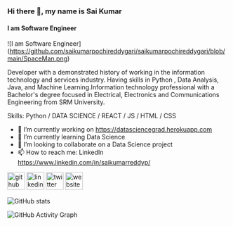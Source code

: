 ### Hi there 👋, my name is Sai Kumar
#### I am Software Engineer
![I am Software Engineer]
(https://github.com/saikumarpochireddygari/saikumarpochireddygari/blob/main/SpaceMan.png)

Developer with a demonstrated history of working in the information technology and services industry. Having skills in Python , Data Analysis, Java, and Machine Learning.Information technology professional with a Bachelor's degree focused in Electrical, Electronics and Communications Engineering from SRM University.

Skills: Python / DATA SCIENCE / REACT / JS / HTML / CSS

- 🔭 I’m currently working on https://datasciencegrad.herokuapp.com 
- 🌱 I’m currently learning Data Science 
- 👯 I’m looking to collaborate on a Data Science project 
- 📫 How to reach me: LinkedIn https://www.linkedin.com/in/saikumarreddyp/ 


[<img src='https://cdn.jsdelivr.net/npm/simple-icons@3.0.1/icons/github.svg' alt='github' height='40'>](https://github.com/saikumarpochireddygari)  [<img src='https://cdn.jsdelivr.net/npm/simple-icons@3.0.1/icons/linkedin.svg' alt='linkedin' height='40'>](https://www.linkedin.com/in/saikumarreddyp/)  [<img src='https://cdn.jsdelivr.net/npm/simple-icons@3.0.1/icons/twitter.svg' alt='twitter' height='40'>](https://twitter.com/pochireddygari)  [<img src='https://cdn.jsdelivr.net/npm/simple-icons@3.0.1/icons/icloud.svg' alt='website' height='40'>](https://datasciencegrad.herokuapp.com)  

![GitHub stats](https://github-readme-stats.vercel.app/api?username=saikumarpochireddygari&show_icons=true)  

![GitHub Activity Graph](https://activity-graph.herokuapp.com/graph?username=saikumarpochireddygari)  


